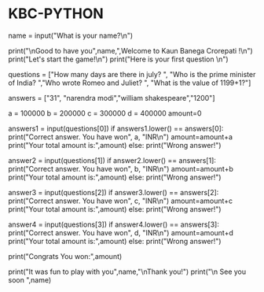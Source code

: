# KBC-PYTHON
name = input("What is your name?\n")

print("\nGood to have you",name,",Welcome to Kaun Banega Crorepati !\n")
print("Let's start the game!\n")
print("Here is your first question \n")

questions = ["How many days are there in july? ", "Who is the prime minister of India? ","Who wrote Romeo and Juliet? ", "What is the value of 1199+1?"]

answers = ["31", "narendra modi","william shakespeare","1200"]

a = 100000
b = 200000
c = 300000
d = 400000
amount=0

answers1 = input(questions[0])
if answers1.lower() == answers[0]:
    print("Correct answer. You have won", a, "INR\n")
    amount=amount+a
    print("Your total amount is:",amount)
else:
   print("Wrong answer!")


answer2 = input(questions[1])
if answer2.lower() == answers[1]:
        print("Correct answer. You have won", b, "INR\n")
        amount=amount+b
        print("Your total amount is:",amount)
else:
  print("Wrong answer!")


answer3 = input(questions[2])
if answer3.lower() == answers[2]:
    print("Correct answer. You have won", c, "INR\n")
    amount=amount+c
    print("Your total amount is:",amount)
else:
  print("Wrong answer!")

answer4 = input(questions[3])
if answer4.lower() == answers[3]:
   print("Correct answer. You have won", d, "INR\n")
   amount=amount+d
   print("Your total amount is:",amount)
else:
  print("Wrong answer!")

print("Congrats You won:",amount)

print("It was fun to play with you",name,"\nThank you!")
print("\n See you soon ",name)